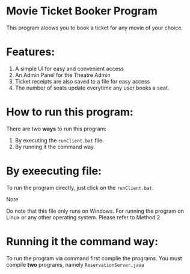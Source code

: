 # Movie Ticket Booker Program
This program aloows you to book a ticket for any movie of your choice. 

# Features:
1. A simple UI for easy and convenient access
2. An Admin Panel for the Theatre Admin
3. Ticket receipts are also saved to a file for easy access
4. The number of seats update everytime any user books a seat.

# How to run this program:
There are two **__ways__** to run this program:
1. By executing the `runClient.bat` file.
2. By running it the command way.

# By exeecuting file:
To run the program directly, just click on the `runClient.bat`. 
> [!NOTE]
> Do note that this file only runs on Windows. For running the program on Linux or any other operating system. Please refer to Method 2

# Running it the command way:
To run the program via command first complie the programs. You must compile **two** programs, namely `ReservationServer.java`
